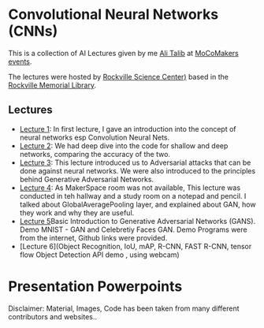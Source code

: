 # Convolutional Neural Networks (CNNs)

This is a collection of AI Lectures given by me  [Ali Talib](https://www.linkedin.com/in/aliasgertalib) at [MoCoMakers events](https://www.meetup.com/MoCoMakers).

The lectures were hosted by [Rockville Science Center)](http://rockvillesciencecenter.org/) based in the [Rockville Memorial Library](https://www.google.com/maps/search/?api=1&query=Rockville+Town+Square+Plaza%2C+30+Maryland+Ave%2C+Rockville%2C+MD%2C+us).


## Lectures
- [Lecture 1](https://www.meetup.com/MoCoMakers/events/mdxsppyxhbrb/): In first lecture, I  gave  an introduction into the concept of neural networks esp Convolution Neural Nets.
- [Lecture 2](https://www.meetup.com/MoCoMakers/events/mdxsppyxhbkc/): We had deep dive into the code for shallow and deep networks, comparing the accuracy of the two.
- [Lecture 3](https://www.meetup.com/MoCoMakers/events/mdxsppyxjbnb/): This lecture introduced us to Adversarial attacks that can be done against neural networks. We were also introduced to the principles behind Generative Adversarial Networks.
- [Lecture 4](https://www.meetup.com/MoCoMakers/events/251157875/): As  MakerSpace room was not available, This lecture was conducted in teh hallway and a study room on a notepad and pencil. I talked about GlobalAveragePooling layer, and explained about  GAN, how they work and why they are useful.
- [Lecture 5](https://www.meetup.com/MoCoMakers/events/251136836/)Basic Introduction to Generative Adversarial Networks (GANS). 
Demo MNIST - GAN and Celebretiy Faces GAN. Demo Programs were from the internet, Github links were provided.
- [Lecture 6](Object Recognition, IoU, mAP, R-CNN, FAST R-CNN, tensor flow Object Detection API demo , using webcam)
  
  


# Presentation Powerpoints

Disclaimer: Material, Images, Code has been taken from many different contributors and websites..

